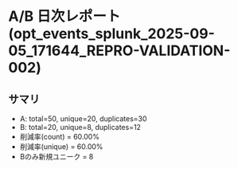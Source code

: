# A/B 日次レポート (opt_events_splunk_2025-09-05_171644_REPRO-VALIDATION-002)

## サマリ
- A: total=50, unique=20, duplicates=30
- B: total=20, unique=8, duplicates=12
- 削減率(count) = 60.00%
- 削減率(unique) = 60.00%
- Bのみ新規ユニーク = 8